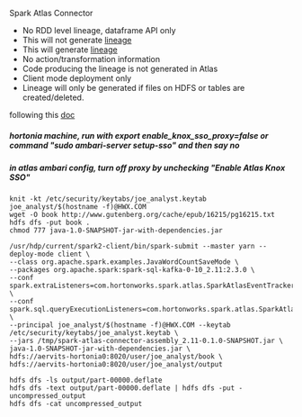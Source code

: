 Spark Atlas Connector
 - No RDD level lineage, dataframe API only
 - This will not generate [lineage](https://github.com/dbist/workshops/blob/master/spark/java/src/main/java/org/apache/spark/examples/JavaWordCount.java#L54)
 - This will generate [lineage](https://github.com/dbist/workshops/blob/master/spark/java/src/main/java/org/apache/spark/examples/JavaWordCountSaveMode.java#L61-L63)
 - No action/transformation information
 - Code producing the lineage is not generated in Atlas
 - Client mode deployment only
 - Lineage will only be generated if files on HDFS or tables are created/deleted.

following this [doc](https://docs.google.com/document/d/1zpCX6CB6BB-O-aJZTl4yEMJMt-3c9-T_0SmLvd6brQE/edit)

##### hortonia machine, run with export enable_knox_sso_proxy=false or command "sudo ambari-server setup-sso" and then say no
##### in atlas ambari config, turn off proxy by unchecking "Enable Atlas Knox SSO" 

```
knit -kt /etc/security/keytabs/joe_analyst.keytab joe_analyst/$(hostname -f)@HWX.COM
wget -O book http://www.gutenberg.org/cache/epub/16215/pg16215.txt
hdfs dfs -put book .
chmod 777 java-1.0-SNAPSHOT-jar-with-dependencies.jar
```
```
/usr/hdp/current/spark2-client/bin/spark-submit --master yarn --deploy-mode client \
--class org.apache.spark.examples.JavaWordCountSaveMode \
--packages org.apache.spark:spark-sql-kafka-0-10_2.11:2.3.0 \
--conf spark.extraListeners=com.hortonworks.spark.atlas.SparkAtlasEventTracker \
--conf spark.sql.queryExecutionListeners=com.hortonworks.spark.atlas.SparkAtlasEventTracker  \
--principal joe_analyst/$(hostname -f)@HWX.COM --keytab /etc/security/keytabs/joe_analyst.keytab \
--jars /tmp/spark-atlas-connector-assembly_2.11-0.1.0-SNAPSHOT.jar \
java-1.0-SNAPSHOT-jar-with-dependencies.jar \
hdfs://aervits-hortonia0:8020/user/joe_analyst/book \
hdfs://aervits-hortonia0:8020/user/joe_analyst/output
```

```
hdfs dfs -ls output/part-00000.deflate
hdfs dfs -text output/part-00000.deflate | hdfs dfs -put - uncompressed_output
hdfs dfs -cat uncompressed_output
```
